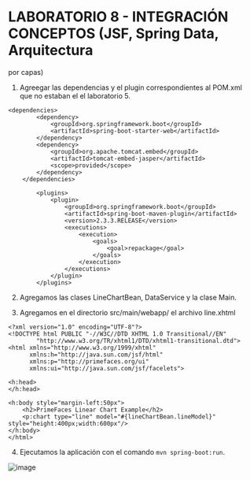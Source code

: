 # LABORATORIO 8 - INTEGRACIÓN CONCEPTOS (JSF, Spring Data, Arquitectura
por capas)

1. Agreegar las dependencias y el plugin correspondientes al POM.xml que no estaban el el laboratorio 5.

```
<dependencies>
        <dependency>
            <groupId>org.springframework.boot</groupId>
            <artifactId>spring-boot-starter-web</artifactId>
        </dependency>
        <dependency>
            <groupId>org.apache.tomcat.embed</groupId>
            <artifactId>tomcat-embed-jasper</artifactId>
            <scope>provided</scope>
        </dependency>
    </dependencies>
```

```
        <plugins>
            <plugin>
                <groupId>org.springframework.boot</groupId>
                <artifactId>spring-boot-maven-plugin</artifactId>
                <version>2.3.3.RELEASE</version>
                <executions>
                    <execution>
                        <goals>
                            <goal>repackage</goal>
                        </goals>
                    </execution>
                </executions>
            </plugin>
        </plugins>
```

2. Agregamos las clases LineChartBean, DataService y la clase Main.

3. Agregamos en el directorio src/main/webapp/ el archivo line.xhtml

```
<?xml version="1.0" encoding="UTF-8"?>
<!DOCTYPE html PUBLIC "-//W3C//DTD XHTML 1.0 Transitional//EN"
		"http://www.w3.org/TR/xhtml1/DTD/xhtml1-transitional.dtd">
<html xmlns="http://www.w3.org/1999/xhtml"
	  xmlns:h="http://java.sun.com/jsf/html"
	  xmlns:p="http://primefaces.org/ui"
	  xmlns:ui="http://java.sun.com/jsf/facelets">

<h:head>
</h:head>

<h:body style="margin-left:50px">
	<h2>PrimeFaces Linear Chart Example</h2>
	<p:chart type="line" model="#{lineChartBean.lineModel}" style="height:400px;width:600px"/>
</h:body>
</html>
```
4. Ejecutamos la aplicación con el comando `mvn spring-boot:run`.

![image](https://user-images.githubusercontent.com/63562181/232957087-39c69432-7a7b-4873-9056-e21f472cf694.png)

